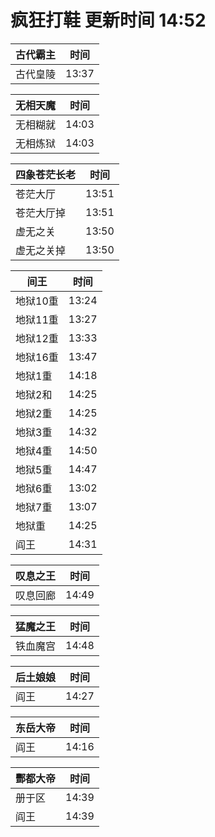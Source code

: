 # 疯狂打鞋 更新时间 14:52

| 古代霸主   | 时间    |
|--------|-------|
| 古代皇陵 | 13:37 |

| 无相天魔   | 时间    |
|--------|-------|
| 无相糊就 | 14:03 |
| 无相炼狱 | 14:03 |

| 四象苍茫长老   | 时间    |
|--------|-------|
| 苍茫大厅 | 13:51 |
| 苍茫大厅掉 | 13:51 |
| 虚无之关 | 13:50 |
| 虚无之关掉 | 13:50 |

| 间王   | 时间    |
|--------|-------|
| 地狱10重 | 13:24 |
| 地狱11重 | 13:27 |
| 地狱12重 | 13:33 |
| 地狱16重 | 13:47 |
| 地狱1重 | 14:18 |
| 地狱2和 | 14:25 |
| 地狱2重 | 14:25 |
| 地狱3重 | 14:32 |
| 地狱4重 | 14:50 |
| 地狱5重 | 14:47 |
| 地狱6重 | 13:02 |
| 地狱7重 | 13:07 |
| 地狱重 | 14:25 |
| 阎王 | 14:31 |

| 叹息之王   | 时间    |
|--------|-------|
| 叹息回廊 | 14:49 |

| 猛魔之王   | 时间    |
|--------|-------|
| 铁血魔宫 | 14:48 |

| 后土娘娘   | 时间    |
|--------|-------|
| 阎王 | 14:27 |

| 东岳大帝   | 时间    |
|--------|-------|
| 阎王 | 14:16 |

| 酆都大帝   | 时间    |
|--------|-------|
| 册于区 | 14:39 |
| 阎王 | 14:39 |